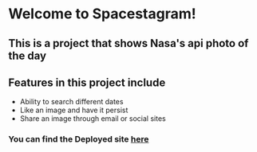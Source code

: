 # Welcome to Spacestagram!
## This is a project that shows Nasa's api photo of the day
## Features in this project include 
- Ability to search different dates
- Like an image and have it persist
- Share an image through email or social sites
### You can find the Deployed site [here](spacestagram-spfy.vercel.app)
